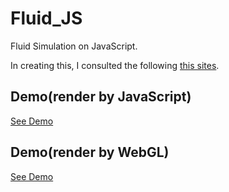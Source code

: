 # Fluid_JS
Fluid Simulation on JavaScript.

In creating this, I consulted the following [this sites](https://cattech-lab.com/science-tools/category/lecture/lecture5/).

## Demo(render by JavaScript)
[See Demo](https://gu215.github.io/Fluid_JS.github.io/DrawOnCPU/index.html)

## Demo(render by WebGL)
[See Demo](https://gu215.github.io/Fluid_JS.github.io/DrawOnGPU/index.html)
